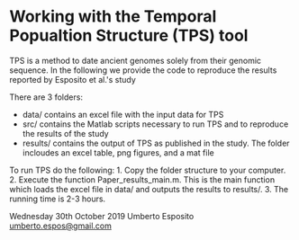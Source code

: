 # Working with the Temporal Popualtion Structure (TPS) tool
TPS is a method to date ancient genomes solely from their genomic sequence.
In the following we provide the code to reproduce the results reported by Esposito et al.'s study

There are 3 folders:
  - data/ contains an  excel file with the input data for TPS
  - src/ contains the Matlab scripts necessary to run TPS and to reproduce the results of the study
  - results/ contains the output of TPS as published in the study. The folder incloudes an excel table, png figures, and a mat file
  
  To run TPS do the following:
    1. Copy the folder structure to your computer.
    2. Execute the function Paper_results_main.m. This is the main function which loads the excel file in data/ and outputs the results to results/.
    3. The running time is 2-3 hours.
  
  Wednesday 30th October 2019
  Umberto Esposito
  umberto.espos@gmail.com
